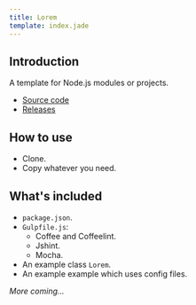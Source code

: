 ```yaml
---
title: Lorem
template: index.jade
---
```


## Introduction

A template for Node.js modules or projects.

* [Source code](https://github.com/Wiredcraft/lorem)
* [Releases](https://github.com/Wiredcraft/lorem/blob/master/History.md)

## How to use

* Clone.
* Copy whatever you need.

## What's included

* `package.json`.
* `Gulpfile.js`:
    - Coffee and Coffeelint.
    - Jshint.
    - Mocha.
* An example class `Lorem`.
* An example example which uses config files.

_More coming..._
